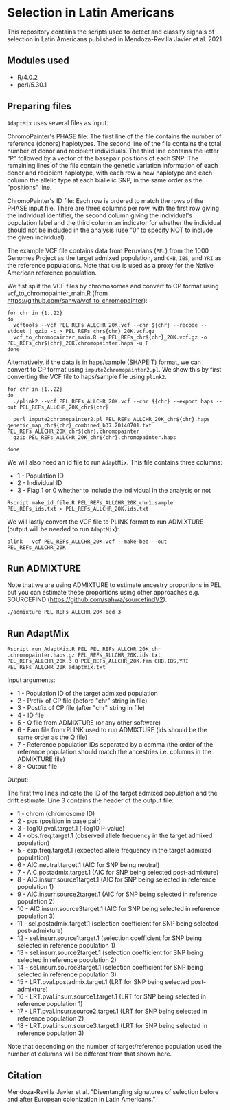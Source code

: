 # Selection in Latin Americans
This repository contains the scripts used to detect and classify signals of selection in Latin Americans published in Mendoza-Revilla Javier et al. 2021

## Modules used
* R/4.0.2
* perl/5.30.1

## Preparing files
`AdaptMix` uses several files as input. 

ChromoPainter's PHASE file:
The first line of the file contains the number of reference (donors) haplotypes. The second line of the file contains the total number of donor and recipient
individuals. The third line contains the letter “P” followed by a vector of the basepair positions of each SNP. The remaining lines of the file contain the genetic variation information of each donor and recipient haplotype, with each row a new haplotype and each column the allelic type at each biallelic SNP, in the same order as the "positions" line.

ChromoPainter's ID file:
Each row is ordered to match the rows of the PHASE input file. There are three columns per row, with the first row giving the individual identifier, the second column giving the individual's population label and the third column an indicator for whether the individual should not be included in the analysis (use "0" to specify NOT to include the given individual).



The example VCF file contains data from Peruvians (`PEL`) from the 1000 Genomes Project as the target admixed population, and `CHB`, `IBS`, and `YRI` as the reference populations. Note that `CHB` is used as a proxy for the Native American reference population.

We fist split the VCF files by chromosomes and convert to CP format using vcf_to_chromopainter_main.R (from https://github.com/sahwa/vcf_to_chromopainter):

```
for chr in {1..22}
do
  vcftools --vcf PEL_REFs_ALLCHR_20K.vcf --chr ${chr} --recode --stdout | gzip -c > PEL_REFs_chr${chr}_20K.vcf.gz 
  vcf_to_chromopainter_main.R -g PEL_REFs_chr${chr}_20K.vcf.gz -o PEL_REFs_chr${chr}_20K.chromopainter.haps -u F
done
```

Alternatively, if the data is in haps/sample (SHAPEIT) format, we can convert to CP format using `impute2chromopainter2.pl`. We show this by first converting the VCF file to haps/sample file using `plink2`.

```
for chr in {1..22}
do
  ./plink2 --vcf PEL_REFs_ALLCHR_20K.vcf --chr ${chr} --export haps --out PEL_REFs_ALLCHR_20K_chr${chr}

  perl impute2chromopainter2.pl PEL_REFs_ALLCHR_20K_chr${chr}.haps genetic_map_chr${chr}_combined_b37.20140701.txt PEL_REFs_ALLCHR_20K_chr${chr}.chromopainter
  gzip PEL_REFs_ALLCHR_20K_chr${chr}.chromopainter.haps

done
```


We will also need an id file to run `AdaptMix`. This file contains three columns:
* 1 - Population ID
* 2 - Individual ID
* 3 - Flag 1 or 0 whether to include the individual in the analysis or not

```
Rscript make_id_file.R PEL_REFs_ALLCHR_20K_chr1.sample PEL_REFs_ids.txt > PEL_REFs_ALLCHR_20K.ids.txt
```


We will lastly convert the VCF file to PLINK format to run ADMIXTURE (output will be needed to run `AdaptMix`):

```
plink --vcf PEL_REFs_ALLCHR_20K.vcf --make-bed --out PEL_REFs_ALLCHR_20K
```

## Run ADMIXTURE 
Note that we are using ADMIXTURE to estimate ancestry proportions in PEL, but you can estimate these proportions using other approaches e.g. SOURCEFIND (https://github.com/sahwa/sourcefindV2).

```
./admixture PEL_REFs_ALLCHR_20K.bed 3
```

## Run AdaptMix

```
Rscript run_AdaptMix.R PEL PEL_REFs_ALLCHR_20K_chr .chromopainter.haps.gz PEL_REFs_ALLCHR_20K.ids.txt PEL_REFs_ALLCHR_20K.3.Q PEL_REFs_ALLCHR_20K.fam CHB,IBS,YRI PEL_REFs_ALLCHR_20K_adaptmix.txt 
```

Input arguments:
* 1 - Population ID of the target admixed population
* 2 - Prefix of CP file (before "chr" string in file)
* 3 - Postfix of CP file (after "chr" string in file)
* 4 - ID file
* 5 - Q file from ADMIXTURE (or any other software) 
* 6 - Fam file from PLINK used to run ADMIXTURE (ids should be the same order as the Q file)
* 7 - Reference population IDs separated by a comma (the order of the reference population should match the ancestries i.e. columns in the ADMIXTURE file)
* 8 - Output file

Output:

The first two lines indicate the ID of the target admixed population and the drift estimate.
Line 3 contains the header of the output file:

* 1 - chrom (chromosome ID)
* 2 - pos (position in base pair)
* 3 - log10.pval.target.1 (-log10 P-value)
* 4 - obs.freq.target.1 (observed allele frequency in the target admixed population)
* 5 - exp.freq.target.1 (expected allele frequency in the target admixed population)
* 6 - AIC.neutral.target.1 (AIC for SNP being neutral)
* 7 - AIC.postadmix.target.1 (AIC for SNP being selected post-admixture)
* 8 - AIC.insurr.source1target.1 (AIC for SNP being selected in reference population 1)
* 9 - AIC.insurr.source2target.1 (AIC for SNP being selected in reference population 2)
* 10 - AIC.insurr.source3target.1 (AIC for SNP being selected in reference population 3)
* 11 - sel.postadmix.target.1 (selection coefficient for SNP being selected post-admixture)
* 12 - sel.insurr.source1target.1 (selection coefficient for SNP being selected in reference population 1)
* 13 - sel.insurr.source2target.1 (selection coefficient for SNP being selected in reference population 2)
* 14 - sel.insurr.source3target.1 (selection coefficient for SNP being selected in reference population 3)
* 15 - LRT.pval.postadmix.target.1 (LRT for SNP being selected post-admixture)
* 16 - LRT.pval.insurr.source1.target.1 (LRT for SNP being selected in reference population 1)
* 17 - LRT.pval.insurr.source2.target.1 (LRT for SNP being selected in reference population 2)
* 18 - LRT.pval.insurr.source3.target.1 (LRT for SNP being selected in reference population 3)

Note that depending on the number of target/reference population used the number of columns will be different from that shown here.

## Citation
Mendoza-Revilla Javier et al. "Disentangling signatures of selection before and after European colonization in Latin Americans." 
